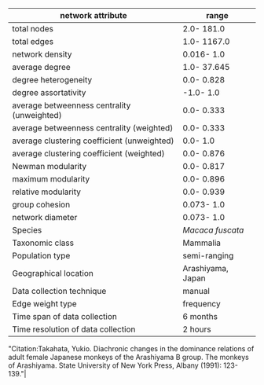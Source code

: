 network attribute|range
---|---
total nodes|2.0- 181.0
total edges|1.0- 1167.0
network density|0.016- 1.0
average degree|1.0- 37.645
degree heterogeneity|0.0- 0.828
degree assortativity|-1.0- 1.0
average betweenness centrality (unweighted)|0.0- 0.333
average betweenness centrality (weighted)|0.0- 0.333
average clustering coefficient (unweighted)|0.0- 1.0
average clustering coefficient (weighted)|0.0- 0.876
Newman modularity|0.0- 0.817
maximum modularity|0.0- 0.896
relative modularity|0.0- 0.939
group cohesion|0.073- 1.0
network diameter|0.073- 1.0
Species|*Macaca fuscata*
Taxonomic class|Mammalia
Population type|semi-ranging
Geographical location|Arashiyama, Japan
Data collection technique|manual 
Edge weight type|frequency
Time span of data collection|6 months
Time resolution of data collection|2 hours
"Citation:Takahata, Yukio. 
Diachronic changes in the dominance relations of adult female Japanese monkeys of the Arashiyama B group.
 The monkeys of Arashiyama. State University of New York Press, Albany (1991): 123-139."|
